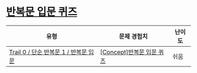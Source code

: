 # [반복문 입문 퀴즈](https://www.codetree.ai/trails/complete/curated-cards/nl-pre-loop-basics)

|유형|문제 경험치|난이도|
|---|---|---|
|[Trail 0 / 단순 반복문 1 / 반복문 입문](https://www.codetree.ai/trail-info/codetree-101/)|[[Concept]반복문 입문 퀴즈](https://www.codetree.ai/trails/complete/curated-cards/nl-pre-loop-basics/)|쉬움|

